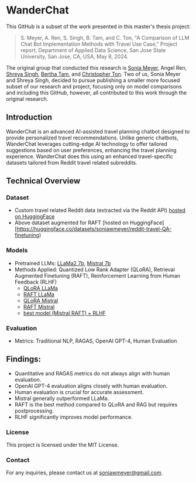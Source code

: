 # WanderChat

This GitHub is a subset of the work presented in this master's thesis project:

> S. Meyer, A. Ren, S. Singh, B. Tam, and C. Ton, "A Comparison of LLM Chat Bot Implementation Methods with Travel Use Case," Project report, Department of Applied Data Science, San Jose State University, San Jose, CA, USA, May 8, 2024.

The original group that conducted this research is [Sonia Meyer](https://github.com/soniawmeyer), Angel Ren, [Shreya Singh](https://github.com/shreyadeep01), [Bertha Tam](https://github.com/beraaht), and [Christopher Ton](https://github.com/chriztopherton). Two of us, Sonia Meyer and Shreya Singh, decided to pursue publishing a smaller more focused subset of our research and project, focusing only on model comparisons and including this GitHub, however, all contributed to this work through the original research.

## Introduction

WanderChat is an advanced AI-assisted travel planning chatbot designed to provide personalized travel recommendations. Unlike generic chatbots, WanderChat leverages cutting-edge AI technology to offer tailored suggestions based on user preferences, enhancing the travel planning experience. WanderChat does this using an enhanced travel-specific datasets tailored from Reddit travel related subreddits.

## Technical Overview

### Dataset

* Custom travel related Reddit data (extracted via the Reddit API) [hosted on HuggingFace](https://huggingface.co/datasets/soniawmeyer/reddit-travel-QA-finetuning)
* Above dataset augmented for RAFT [hosted on HuggingFace][https://huggingface.co/datasets/soniawmeyer/reddit-travel-QA-finetuning)

### Models

* Pretrained LLMs: [LLaMa2 7b](https://huggingface.co/meta-llama/Llama-2-7b-hf), [Mistral 7b](https://huggingface.co/mistralai/Mistral-7B-Instruct-v0.2)
* Methods Applied: Quantized Low Rank Adapter (QLoRA), Retrieval Augmented Finetuning (RAFT), Reinforcement Learning from Human Feedback (RLHF)
	* [QLoRA LLaMa](https://huggingface.co/beraht/llama-2-7b_qlora_falcon_417)
	* [RAFT LLaMa](https://huggingface.co/beraht/Llama2_Falcon_RAFT_50e_10s/tree/main)
	* [QLoRA Mistral](https://huggingface.co/sherrys/mistral-2-7b_qlora_falcon_426/tree/main)
	* [RAFT Mistral](https://huggingface.co/sherrys/426_mistral_RAFT_50e_10s)
	* [best model (Mistral RAFT) + RLHF](https://huggingface.co/chriztopherton/Wanderchat_Mistral_RAFT_RLHF)
			  
### Evaluation

* Metrics: Traditional NLP, RAGAS, OpenAI GPT-4, Human Evaluation

## Findings:

* Quantitative and RAGAS metrics do not always align with human evaluation.
* OpenAI GPT-4 evaluation aligns closely with human evaluation.
* Human evaluation is crucial for accurate assessment.
* Mistral generally outperformed LLaMa.
* RAFT is the best method compared to QLoRA and RAG but requires postprocessing.
* RLHF significantly improves model performance.

### License

This project is licensed under the MIT License.

### Contact

For any inquiries, please contact us at [soniawmeyer@gmail.com](mailto:soniawmeyer@gmail.com).
